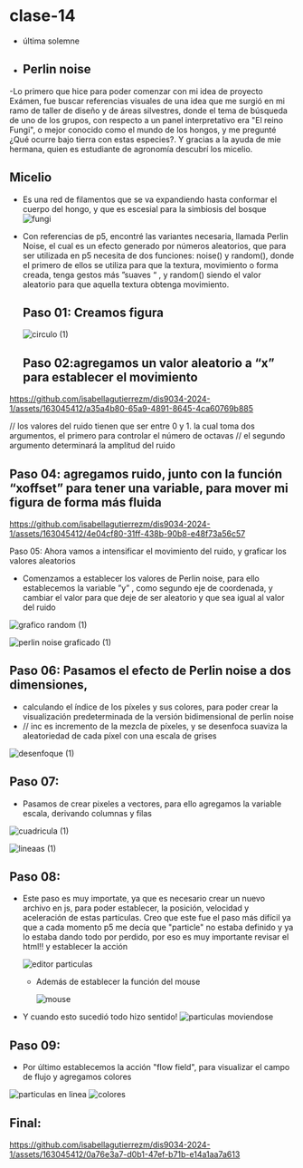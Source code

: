 # clase-14
- última solemne
- ## Perlin noise
-Lo primero que hice para poder comenzar con mi idea de proyecto Exámen, fue buscar referencias visuales de una idea que me surgió en mi ramo de taller de diseño y de áreas silvestres, donde el tema de búsqueda de uno de los grupos, con respecto a un panel interpretativo era "El reino Fungi", o mejor conocido como el mundo de los hongos, y me pregunté ¿Qué ocurre bajo tierra con estas especies?. Y gracias a la ayuda de mie hermana, quien es estudiante de agronomía descubrí los micelio.

## Micelio
- Es una red de filamentos que se va expandiendo hasta conformar el cuerpo del hongo, y que es escesial para la simbiosis del bosque 
![fungi](https://github.com/isabellagutierrezm/dis9034-2024-1/assets/163045412/4f004aa0-cbb5-407f-a8e1-078e036a8f13)

- Con referencias de p5, encontré las variantes necesaria, llamada Perlin Noise, el cual es un efecto generado por números aleatorios, que para ser utilizada en p5 necesita de dos funciones: noise() y random(), donde el primero de ellos se utiliza para que la textura, movimiento o forma creada, tenga gestos más ”suaves “ , y random() siendo el valor aleatorio para que aquella textura obtenga movimiento.
  
  ## Paso 01: Creamos figura
  ![circulo  (1)](https://github.com/isabellagutierrezm/dis9034-2024-1/assets/163045412/72d48295-bd4b-4b36-a490-b168cfb12784)

  ## Paso 02:agregamos un valor aleatorio a “x” para establecer el movimiento 
https://github.com/isabellagutierrezm/dis9034-2024-1/assets/163045412/a35a4b80-65a9-4891-8645-4ca60769b885

// los valores del ruido tienen que ser entre 0 y 1. la cual toma dos argumentos, el primero para controlar el número de octavas 
// el segundo argumento determinará la amplitud del ruido 

## Paso 04: agregamos ruido, junto con la función “xoffset” para tener una variable, para mover mi figura de forma más fluida 

https://github.com/isabellagutierrezm/dis9034-2024-1/assets/163045412/4e04cf80-31ff-438b-90b8-e48f73a56c57

 Paso 05:  Ahora vamos a intensificar el movimiento del ruido, y graficar los valores aleatorios
 
- Comenzamos a establecer los valores de Perlin noise,  para ello establecemos la variable ”y” , como segundo eje de coordenada, y cambiar el valor para que deje de ser aleatorio y que sea igual al valor del ruido

![grafico random (1)](https://github.com/isabellagutierrezm/dis9034-2024-1/assets/163045412/126d705b-4e94-4fe2-a0f8-dd91d19c9925)

![perlin noise graficado (1)](https://github.com/isabellagutierrezm/dis9034-2024-1/assets/163045412/9e4388bc-96c3-4bfb-8f7c-06b2da6769b9)

## Paso 06: Pasamos el efecto de Perlin noise a dos dimensiones, 
- calculando el índice  de los píxeles y sus colores, para poder crear la visualización predeterminada de la versión bidimensional de perlin noise
- // inc es incremento de la mezcla de píxeles, y se desenfoca 
suaviza la aleatoriedad de cada píxel con una escala de grises

![desenfoque (1)](https://github.com/isabellagutierrezm/dis9034-2024-1/assets/163045412/8b590155-d732-4170-8469-9b2400f0956a)
## Paso 07:
- Pasamos de crear pixeles a vectores, para ello agregamos la variable escala, derivando columnas y filas 

![cuadricula (1)](https://github.com/isabellagutierrezm/dis9034-2024-1/assets/163045412/93658e30-eaf2-4296-918d-86289e6c21fc)

![lineaas (1)](https://github.com/isabellagutierrezm/dis9034-2024-1/assets/163045412/b7c00abf-2f99-49e0-a566-64e8b8647b61)

## Paso 08:
- Este paso es muy importate, ya que es necesario crear un nuevo archivo en js, para poder establecer, la posición, velocidad
y aceleración de estas partículas. Creo que este fue el paso más difícil ya que a cada momento p5 me decía que "particle" no estaba definido
 y ya lo estaba dando todo por perdido, por eso es muy importante revisar el html!! y establecer la acción 
 
  ![editor particulas ](https://github.com/isabellagutierrezm/dis9034-2024-1/assets/163045412/d6aa0817-6efb-47ff-b9c5-a52280be096e)
  - Además de establecer la función del mouse
    
    ![mouse ](https://github.com/isabellagutierrezm/dis9034-2024-1/assets/163045412/48895120-71ae-4c0f-be7c-87ef17964b41)


- Y cuando esto sucedió todo hizo sentido!
![particulas moviendose](https://github.com/isabellagutierrezm/dis9034-2024-1/assets/163045412/994ef694-0088-455e-a9f6-4a270bf671f9)

## Paso 09:
- Por último establecemos la acción "flow field", para visualizar el campo de flujo y agregamos colores

![particulas en linea ](https://github.com/isabellagutierrezm/dis9034-2024-1/assets/163045412/675ac63e-ae06-4057-ba82-f2a37fa36632)
![colores](https://github.com/isabellagutierrezm/dis9034-2024-1/assets/163045412/8bb55a6e-fde8-45b1-a84d-e1c2a8332151)

 ## Final: 
 
https://github.com/isabellagutierrezm/dis9034-2024-1/assets/163045412/0a76e3a7-d0b1-47ef-b71b-e14a1aa7a613




